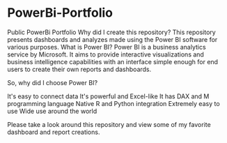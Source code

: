 # PowerBi-Portfolio
Public PowerBi Portfolio
Why did I create this repository?
This repository presents dashboards and analyzes made using the Power BI software for various purposes.
What is Power BI?
Power BI is a business analytics service by Microsoft. It aims to provide interactive visualizations and business intelligence capabilities with an interface simple enough for end users to create their own reports and dashboards.

So, why did I choose Power BI?

It's easy to connect data
It's powerful and Excel-like
It has DAX and M programming language
Native R and Python integration
Extremely easy to use
Wide use around the world

Please take a look around this repository and view some of my favorite dashboard and report creations.
